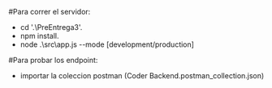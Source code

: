 #Para correr el servidor:
- cd '.\PreEntrega3\'.
- npm install.
- node .\src\app.js --mode [development/production]

#Para probar los endpoint:
- importar la coleccion postman (Coder Backend.postman_collection.json)